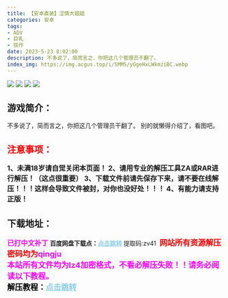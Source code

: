 ```yaml
---
title: 【安卓直装】涩情大姐姐
categories: 安卓
tags:
- ADV
- 巨乳
- 拔作
date: 2023-5-23 8:02:00
description: 不多说了，简而言之，你把这几个管理员干翻了。
index_img: https://img.acgus.top/i/SMMS/yGgeHxLWkmziBC.webp
---
```

![](https://img.acgus.top/i/SMMS/yGgeHxLWkmziBC.webp)
![](https://img.acgus.top/i/SMMS/ifIKexTq6Ocr57j.webp)
![](https://img.acgus.top/i/SMMS/nrYE3QPLUai1jb9.webp)
![](https://img.acgus.top/i/SMMS/WcBOUrAMKu8RP9N.webp)
## 游戏简介：
不多说了，简而言之，你把这几个管理员干翻了。
别的就懒得介绍了，看图吧。
<br>





## <font color=#FF0000 >注意事项：</font>
<font size=3><b>1、未满18岁请自觉关闭本页面！
2、请用专业的解压工具ZA或RAR进行解压！（这点很重要）
3、下载文件前请先保存下来，请不要在线解压！！！这样会导致文件被封，对你也没好处！！！
4、有能力请支持正版！</b></font>

## 下载地址：
<font color=#FF00FF size=3><b>已打中文补丁</b></font>
<b>百度网盘下载点：</b><a href="https://pan.baidu.com/s/1MyOsjC2pjushBCkG5-qSAw?pwd=zv41" style="color: #87CEEB;"><b>点击跳转</b></a> 提取码:zv41
<a style="padding: 0" href="https://post.qingju.org/AD/"><img style="max-width:100%" src="https://img.acgus.top/i/2024/07/478f689b8021d8d499ab43d21acf137a.gif" alt=""></a>
<b><font color=#FF0000 size=4>网站所有资源解压密码均为</b></font><b><font color=#FF00FF size=4>qingju</font><font color=#FF0000 ></font></b><br><b><font color=#FF00FF size=4>本站所有文件均为lz4加密格式，不看必解压失败！！请务必阅读以下教程。</b></font><br><b><font color=#000 size=4>解压教程：</b><a href="https://post.qingju.org/tutorial/000/" style="color: #87CEEB;"><b>点击跳转</b></a>